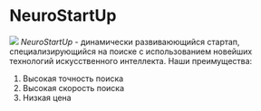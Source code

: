 # NeuroStartUp
![](https://netology-code.github.io/git-homeworks/introduction/assets/logo.png)
*NeuroStartUp* - динамически развиваюющийся стартап, специализирующийся на поиске с использованием новейших технологий искусственного интеллекта.
Наши преимущества:
1. Высокая точность поиска
2. Высокая скорость поиска
3. Низкая цена